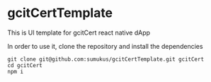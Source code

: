# gcitCertTemplate
This is UI template for gcitCert react native dApp

In order to use it, clone the repository and install the dependencies
```
git clone git@github.com:sumukus/gcitCertTemplate.git gcitCert
cd gcitCert
npm i
```
